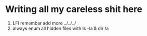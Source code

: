 # Writing all my careless shit here
1. LFI remember add more ../../../ 
2. always enum all hidden files with ls -la & dir /a